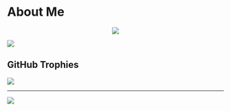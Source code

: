 # About Me
<p align="center">
  <img src="https://discord.c99.nl/widget/theme-3/947758500912701440.png">
</p>

![](https://github-stats-alpha.vercel.app/api?username=RebillionXX&cc=000&tc=fff&ic=fff&bc=000)

## GitHub Trophies
![](https://github-profile-trophy.vercel.app/?username=RebillionXX&theme=discord&no-frame=false&no-bg=true&margin-w=4)

---

[![](https://visitcount.itsvg.in/api?id=RebillionXX&label=Profile%20Views&color=1&icon=5&pretty=true)](https://visitcount.itsvg.in)
